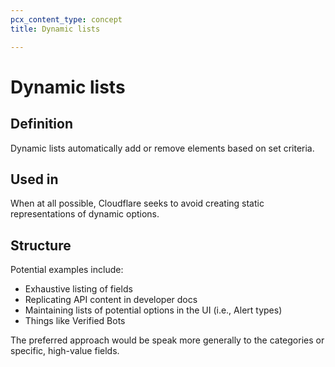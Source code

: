 ```yaml
---
pcx_content_type: concept
title: Dynamic lists

---
```


# Dynamic lists

## Definition

Dynamic lists automatically add or remove elements based on set criteria.

## Used in

When at all possible, Cloudflare seeks to avoid creating static representations of dynamic options.

## Structure

Potential examples include:

+ Exhaustive listing of fields
+ Replicating API content in developer docs
+ Maintaining lists of potential options in the UI (i.e., Alert types)
+ Things like Verified Bots

The preferred approach would be speak more generally to the categories or specific, high-value fields.
